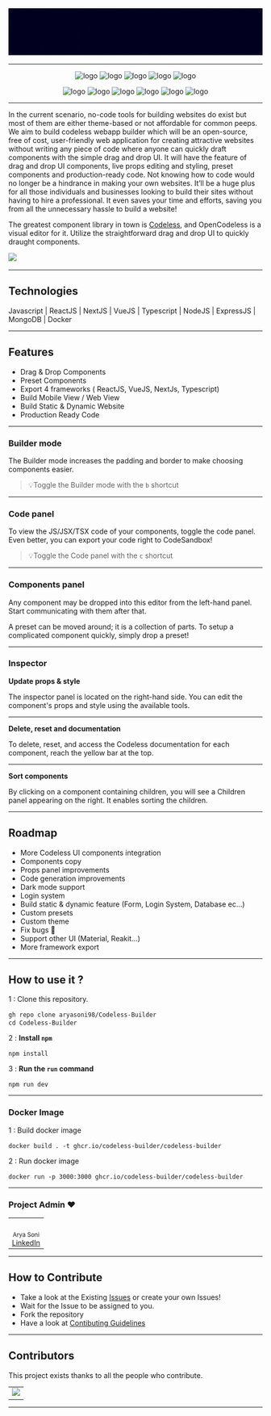 <div align="center" style="display:flex;flex-direction:column;">
  <a href="https://openCodeless.app">
    <img src="./.github/images/logo.gif" alt="Codeless Builder" />
  </a>
</div>

---

<p align="center">
  <img src="https://img.shields.io/github/issues/aryasoni98/Codeless-Builder" title="logo">
  <img src="https://img.shields.io/github/issues-pr/aryasoni98/Codeless-Builder" title="logo">
  <img src="https://img.shields.io/github/forks/aryasoni98/Codeless-Builder" title="logo">
  <img src="https://img.shields.io/github/stars/aryasoni98/Codeless-Builder" title="logo">
  <img src="https://img.shields.io/github/license/aryasoni98/Codeless-Builder" title="logo">

</p>

<p align="center">
  <img src="https://forthebadge.com/images/badges/check-it-out.svg" title="logo">
  <img src="https://forthebadge.com/images/badges/built-with-love.svg" title="logo">
  <img src="https://forthebadge.com/images/badges/built-by-developers.svg" title="logo">
  <img src="https://forthebadge.com/images/badges/open-source.svg" title="logo">
  <img src="https://forthebadge.com/images/badges/made-with-javascript.svg" title="logo">
  <img src="https://forthebadge.com/images/badges/uses-git.svg" title="logo">
</p>

---

In the current scenario, no-code tools for building websites do exist but most of them are either theme-based or not affordable for common peeps. We aim to build codeless webapp builder which will be an open-source, free of cost, user-friendly web application for creating attractive websites without writing any piece of code where anyone can quickly draft components with the simple drag and drop UI. It will have the feature of drag and drop UI components, live props editing and styling, preset components and production-ready code. Not knowing how to code would no longer be a hindrance in making your own websites. It’ll be a huge plus for all those individuals and businesses looking to build their sites without having to hire a professional. It even saves your time and efforts, saving you from all the unnecessary hassle to build a website!

The greatest component library in town is [Codeless](https://codeless-builder-7370finwi-aryasoni98.vercel.app), and OpenCodeless is a visual editor for it. Utilize the straightforward drag and drop UI to quickly draught components.

[![](https://dcbadge.vercel.app/api/server/7txRHnGKzH)](https://discord.gg/7txRHnGKzH)

---

## Technologies

Javascript | ReactJS | NextJS | VueJS | Typescript | NodeJS | ExpressJS | MongoDB | Docker

---

## Features

- Drag & Drop Components
- Preset Components
- Export 4 frameworks ( ReactJS, VueJS, NextJs, Typescript)
- Build Mobile View / Web View
- Build Static & Dynamic Website
- Production Ready Code

---

### Builder mode

The Builder mode increases the padding and border to make choosing components easier.

> 💡Toggle the Builder mode with the `b` shortcut

---

### Code panel

To view the JS/JSX/TSX code of your components, toggle the code panel. Even better, you can export your code right to CodeSandbox!

> 💡Toggle the Code panel with the `c` shortcut

---

### Components panel

Any component may be dropped into this editor from the left-hand panel. Start communicating with them after that.

A preset can be moved around; it is a collection of parts. To setup a complicated component quickly, simply drop a preset!

---

### Inspector

**Update props & style**

The inspector panel is located on the right-hand side. You can edit the component's props and style using the available tools.

---

**Delete, reset and documentation**

To delete, reset, and access the Codeless documentation for each component, reach the yellow bar at the top.

---

**Sort components**

By clicking on a component containing children, you will see a Children panel appearing on the right. It enables sorting the children.

---

## Roadmap

- More Codeless UI components integration
- Components copy
- Props panel improvements
- Code generation improvements
- Dark mode support
- Login system
- Build static & dynamic feature (Form, Login System, Database ec...)
- Custom presets
- Custom theme
- Fix bugs 🧨
- Support other UI (Material, Reakit...)
- More framework export

---

## How to use it ?

1 : Clone this repository.

```console
gh repo clone aryasoni98/Codeless-Builder
cd Codeless-Builder
```
2 : **Install `npm`**
```
npm install 
```

3 : **Run the `run` command**
```
npm run dev
```

---

### Docker Image

1 : Build docker image
```console
docker build . -t ghcr.io/codeless-builder/codeless-builder
```

2 : Run docker image

```console
docker run -p 3000:3000 ghcr.io/codeless-builder/codeless-builder
```
---

### Project Admin ❤️

<table>
    <td align="center">
        <a href="https://github.com/aryasoni98">
            <img src="https://avatars.githubusercontent.com/u/18515597?s=400&u=4ecfe979f461f79e86a9c7a26183c1327da5d2bc&v=4" width="100px" alt="" />
            <br />
        </a>
        <sub>Arya Soni</sub>
        <br/><a href="https://www.linkedin.com/in/aryasoni/"> LinkedIn </a>
    </td>
</table>

---

## How to Contribute

- Take a look at the Existing [Issues](https://github.com/aryasoni98/Codeless-Builder/issues) or create your own Issues!
- Wait for the Issue to be assigned to you.
- Fork the repository
- Have a look at [Contibuting Guidelines](https://github.com/aryasoni98/Codeless-Builder/blob/master/CONTRIBUTING.md)

---

## Contributors

This project exists thanks to all the people who contribute.
<table>
    <tr>
        <td>
            <a href="https://github.com/aryasoni98/Codeless-Builder/graphs/contributors">
            <img src="https://contrib.rocks/image?repo=aryasoni98/Codeless-Builder" />
            </a>
        </td>
    </tr>
</table>

---